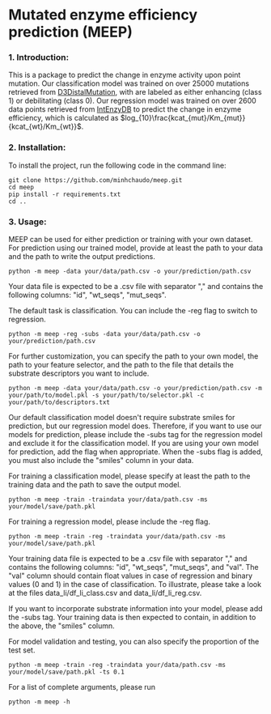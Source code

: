 # Mutated enzyme efficiency prediction (MEEP)

### 1. Introduction:

This is a package to predict the change in enzyme activity upon point mutation. Our classification model was trained on over 25000 mutations retrieved from [D3DistalMutation](https://www.d3pharma.com/D3DistalMutation/index.php), with are labeled as either enhancing (class 1) or debilitating (class 0). Our regression model was trained on over 2600 data points retrieved from [IntEnzyDB](https://intenzydb.accre.vanderbilt.edu/) to predict the change in enzyme efficiency, which is calculated as $log_{10}\frac{kcat_{mut}/Km_{mut}}{kcat_{wt}/Km_{wt}}$.

### 2. Installation:

To install the project, run the following code in the command line:

```
git clone https://github.com/minhchaudo/meep.git
cd meep
pip install -r requirements.txt
cd ..
```

### 3. Usage:

MEEP can be used for either prediction or training with your own dataset.
For prediction using our trained model, provide at least the path to your data and the path to write the output predictions.

```
python -m meep -data your/data/path.csv -o your/prediction/path.csv
```

Your data file is expected to be a .csv file with separator "," and contains the following columns: "id", "wt_seqs", "mut_seqs".

The default task is classification. You can include the -reg flag to switch to regression.

```
python -m meep -reg -subs -data your/data/path.csv -o your/prediction/path.csv
```

For further customization, you can specify the path to your own model, the path to your feature selector, and the path to the file that details the substrate descriptors you want to include.

```
python -m meep -data your/data/path.csv -o your/prediction/path.csv -m your/path/to/model.pkl -s your/path/to/selector.pkl -c your/path/to/descriptors.txt
```

Our default classification model doesn't require substrate smiles for prediction, but our regression model does. Therefore, if you want to use our models for prediction, please include the -subs tag for the regression model and exclude it for the classification model. If you are using your own model for prediction, add the flag when appropriate. When the -subs flag is added, you must also include the "smiles" column in your data.

For training a classification model, please specify at least the path to the training data and the path to save the output model.

```
python -m meep -train -traindata your/data/path.csv -ms your/model/save/path.pkl
```

For training a regression model, please include the -reg flag.

```
python -m meep -train -reg -traindata your/data/path.csv -ms your/model/save/path.pkl
```

Your training data file is expected to be a .csv file with separator "," and contains the following columns: "id", "wt_seqs", "mut_seqs", and "val". The "val" column should contain float values in case of regression and binary values (0 and 1) in the case of classification. To illustrate, please take a look at the files data_li/df_li_class.csv and data_li/df_li_reg.csv.

If you want to incorporate substrate information into your model, please add the -subs tag. Your training data is then expected to contain, in addition to the above, the "smiles" column.

For model validation and testing, you can also specify the proportion of the test set.

```
python -m meep -train -reg -traindata your/data/path.csv -ms your/model/save/path.pkl -ts 0.1
```

For a list of complete arguments, please run

```
python -m meep -h
```
